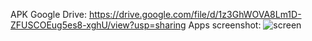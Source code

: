 APK Google Drive: https://drive.google.com/file/d/1z3GhWOVA8Lm1D-ZFUSCOEug5es8-xghU/view?usp=sharing
Apps screenshot:
![screen](https://github.com/cakrapand/suitmedia-intern-test/assets/73237464/fa649a8d-300a-4a42-9f80-b1c25436f273)
